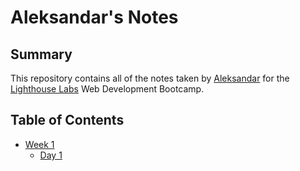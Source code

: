# Aleksandar's Notes

## Summary

This repository contains all of the notes taken by [Aleksandar](https://github.com/AleksandarDmitrovic) for the [Lighthouse Labs](https://www.lighthouselabs.ca) Web Development Bootcamp.

## Table of Contents

* [Week 1](/Week_1)
  * [Day  1](/Week_1/Day_1)